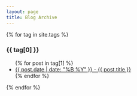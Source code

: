 ```yaml
---
layout: page
title: Blog Archive
---
```


{% for tag in site.tags %}
  <h3>{{ tag[0] }}</h3>
  <ul>
    {% for post in tag[1] %}
      <li><a href="{{ post.url }}"/blog>{{ post.date | date: "%B %Y" }} - {{ post.title }}</a></li>
    {% endfor %}
  </ul>
{% endfor %}
